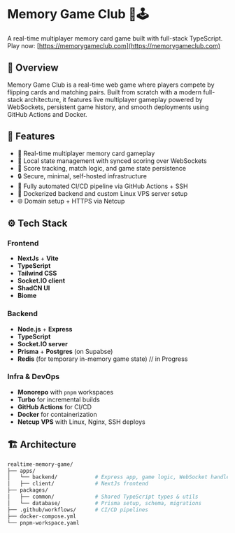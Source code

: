 # Memory Game Club 🧠🕹️  
A real-time multiplayer memory card game built with full-stack TypeScript.  
Play now: [https://memorygameclub.com](https://memorygameclub.com)

## 🎯 Overview

Memory Game Club is a real-time web game where players compete by flipping cards and matching pairs. Built from scratch with a modern full-stack architecture, it features live multiplayer gameplay powered by WebSockets, persistent game history, and smooth deployments using GitHub Actions and Docker.

## 🧩 Features

- 🧠 Real-time multiplayer memory card gameplay
- 🧪 Local state management with synced scoring over WebSockets
- 🎯 Score tracking, match logic, and game state persistence
- 🔒 Secure, minimal, self-hosted infrastructure
- 🚀 Fully automated CI/CD pipeline via GitHub Actions + SSH
- 🐳 Dockerized backend and custom Linux VPS server setup
- 🌐 Domain setup + HTTPS via Netcup

## ⚙️ Tech Stack

### Frontend
- **NextJs** + **Vite**
- **TypeScript**
- **Tailwind CSS**
- **Socket.IO client**
- **ShadCN UI**
- **Biome**

### Backend
- **Node.js** + **Express**
- **TypeScript**
- **Socket.IO server**
- **Prisma** + **Postgres** (on Supabse)
- **Redis** (for temporary in-memory game state) // in Progress

### Infra & DevOps
- **Monorepo** with `pnpm` workspaces
- **Turbo** for incremental builds
- **GitHub Actions** for CI/CD
- **Docker** for containerization
- **Netcup VPS** with Linux, Nginx, SSH deploys

## 🏗️ Architecture

```bash
realtime-memory-game/
├── apps/
│   └── backend/            # Express app, game logic, WebSocket handlers
│   ├── client/             # NextJs frontend
├── packages/
│   ├── common/             # Shared TypeScript types & utils
│   └── database/           # Prisma setup, schema, migrations
├── .github/workflows/      # CI/CD pipelines
├── docker-compose.yml
└── pnpm-workspace.yaml
